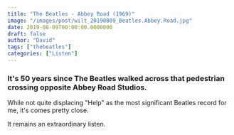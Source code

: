 ```yaml
---
title: "The Beatles - Abbey Road (1969)"
image: "/images/post/wilt_20190809_Beatles.Abbey.Road.jpg"
date: 2019-08-09T00:00:00.0000000
draft: false
author: "David"
tags: ["thebeatles"]
categories: ["Listen"]
---
```

### It's 50 years since The Beatles walked across that pedestrian crossing opposite Abbey Road Studios. 

 While not quite displacing "Help" as the most significant Beatles record for me, it's comes pretty close.   
  
It remains an extraordinary listen.